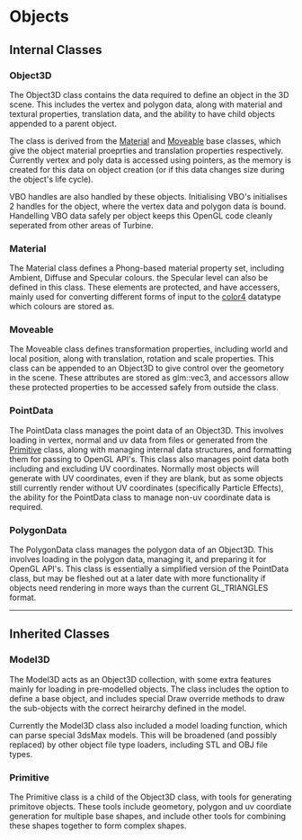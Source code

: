 ﻿# Objects

## Internal Classes

### Object3D
The Object3D class contains the data required to define an object in the 3D scene. This includes the vertex and polygon data, along with material and textural properties, translation data, and the ability to have child objects appended to a parent object.

The class is derived from the [Material](material.h) and [Moveable](moveable.h) base classes, which give the object material proeprties and translation properties respectively. Currently vertex and poly data is accessed using pointers, as the memory is created for this data on object creation (or if this data changes size during the object's life cycle).

VBO handles are also handled by these objects. Initialising VBO's initialises 2 handles for the object, where the vertex data and polygon data is bound. Handelling VBO data safely per object keeps this OpenGL code cleanly seperated from other areas of Turbine. 

### Material

The Material class defines a Phong-based material property set, including Ambient, Diffuse and Specular colours. the Specular level can also be defined in this class. These elements are protected, and have accessers, mainly used for converting different forms of input to the [color4](Color.h) datatype which colours are stored as.

### Moveable

The Moveable class defines transformation properties, including world and local position, along with translation, rotation and scale properties. This class can be appended to an Object3D to give control over the geometory in the scene. These attributes are stored as glm::vec3, and accessors allow these protected properties to be accessed safely from outside the class.

### PointData

The PointData class manages the point data of an Object3D. This involves loading in vertex, normal and uv data from files or generated from the [Primitive](Primitive.h) class, along with managing internal data structures, and formatting them for passing to OpenGL API's. This class also manages point data both including and excluding UV coordinates. Normally most objects will generate with UV coordinates, even if they are blank, but as some objects still currently render without UV coordinates (specifically Particle Effects), the ability for the PointData class to manage non-uv coordinate data is required.

### PolygonData

The PolygonData class manages the polygon data of an Object3D. This involves loading in the polygon data, managing it, and preparing it for OpenGL API's. This class is essentially a simplified version of the PointData class, but may be fleshed out at a later date with more functionality if objects need rendering in more ways than the current GL_TRIANGLES format.

-----
## Inherited Classes

### Model3D

The Model3D acts as an Object3D collection, with some extra features mainly for loading in pre-modelled objects. The class includes the option to define a base object, and includes special Draw override methods to draw the sub-objects with the correct heirarchy defined in the model. 

Currently the Model3D class also included a model loading function, which can parse special 3dsMax models. This will be broadened (and possibly replaced) by other object file type loaders, including STL and OBJ file types. 

### Primitive

The Primitive class is a child of the Object3D class, with tools for generating primitove objects. These tools include geometory, polygon and uv coordiate generation for multiple base shapes, and include other tools for combining these shapes together to form complex shapes.